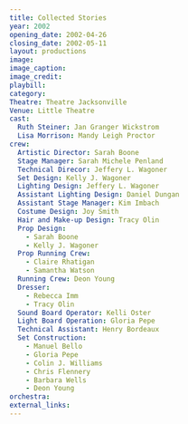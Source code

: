 ```yaml
---
title: Collected Stories
year: 2002
opening_date: 2002-04-26
closing_date: 2002-05-11
layout: productions
image:
image_caption:
image_credit:
playbill: 
category: 
Theatre: Theatre Jacksonville
Venue: Little Theatre
cast:
  Ruth Steiner: Jan Granger Wickstrom
  Lisa Morrison: Mandy Leigh Proctor
crew:
  Artistic Director: Sarah Boone
  Stage Manager: Sarah Michele Penland
  Technical Direcor: Jeffery L. Wagoner
  Set Design: Kelly J. Wagoner
  Lighting Design: Jeffery L. Wagoner
  Assistant Lighting Design: Daniel Dungan
  Assistant Stage Manager: Kim Imbach
  Costume Design: Joy Smith
  Hair and Make-up Design: Tracy Olin
  Prop Design:
    - Sarah Boone
    - Kelly J. Wagoner
  Prop Running Crew:
    - Claire Rhatigan
    - Samantha Watson
  Running Crew: Deon Young
  Dresser:
    - Rebecca Imm
    - Tracy Olin
  Sound Board Operator: Kelli Oster
  Light Board Operation: Gloria Pepe
  Technical Assistant: Henry Bordeaux
  Set Construction:
    - Manuel Bello
    - Gloria Pepe
    - Colin J. Williams
    - Chris Flennery
    - Barbara Wells
    - Deon Young
orchestra:
external_links:
---
```

